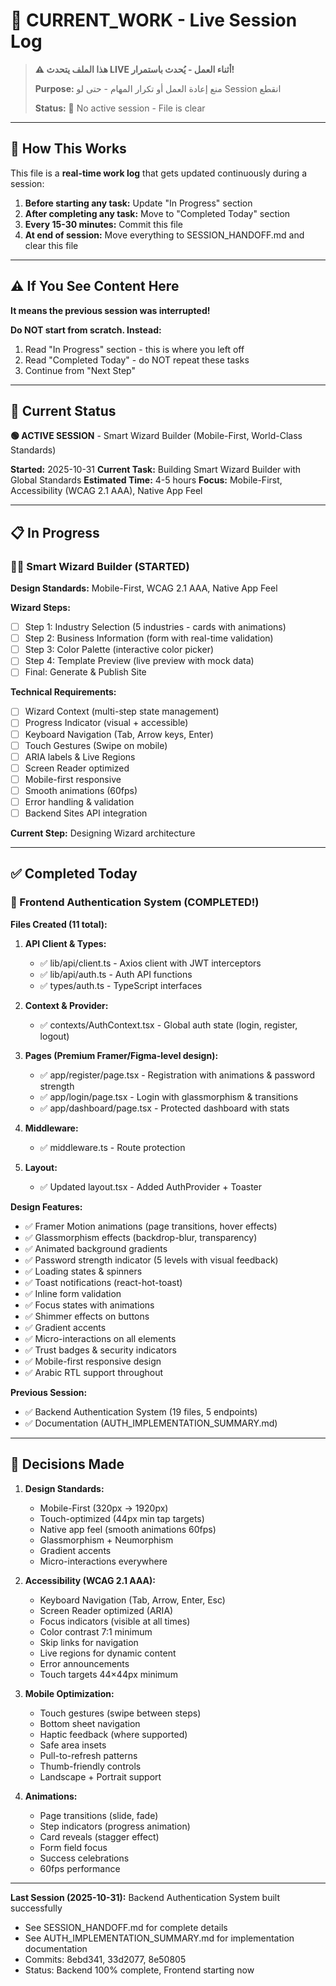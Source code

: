 # 🚧 CURRENT_WORK - Live Session Log

> **⚠️ هذا الملف يتحدث LIVE أثناء العمل - يُحدث باستمرار!**
>
> **Purpose:** منع إعادة العمل أو تكرار المهام - حتى لو Session انقطع
>
> **Status:** 🔴 No active session - File is clear

---

## 📝 How This Works

This file is a **real-time work log** that gets updated continuously during a session:

1. **Before starting any task:** Update "In Progress" section
2. **After completing any task:** Move to "Completed Today" section
3. **Every 15-30 minutes:** Commit this file
4. **At end of session:** Move everything to SESSION_HANDOFF.md and clear this file

---

## ⚠️ If You See Content Here

**It means the previous session was interrupted!**

**Do NOT start from scratch. Instead:**
1. Read "In Progress" section - this is where you left off
2. Read "Completed Today" - do NOT repeat these tasks
3. Continue from "Next Step"

---

## 🎯 Current Status

**🟢 ACTIVE SESSION** - Smart Wizard Builder (Mobile-First, World-Class Standards)

**Started:** 2025-10-31
**Current Task:** Building Smart Wizard Builder with Global Standards
**Estimated Time:** 4-5 hours
**Focus:** Mobile-First, Accessibility (WCAG 2.1 AAA), Native App Feel

---

## 📋 In Progress

### 🧙‍♂️ Smart Wizard Builder (STARTED)

**Design Standards:** Mobile-First, WCAG 2.1 AAA, Native App Feel

**Wizard Steps:**
- [ ] Step 1: Industry Selection (5 industries - cards with animations)
- [ ] Step 2: Business Information (form with real-time validation)
- [ ] Step 3: Color Palette (interactive color picker)
- [ ] Step 4: Template Preview (live preview with mock data)
- [ ] Final: Generate & Publish Site

**Technical Requirements:**
- [ ] Wizard Context (multi-step state management)
- [ ] Progress Indicator (visual + accessible)
- [ ] Keyboard Navigation (Tab, Arrow keys, Enter)
- [ ] Touch Gestures (Swipe on mobile)
- [ ] ARIA labels & Live Regions
- [ ] Screen Reader optimized
- [ ] Mobile-first responsive
- [ ] Smooth animations (60fps)
- [ ] Error handling & validation
- [ ] Backend Sites API integration

**Current Step:** Designing Wizard architecture

---

## ✅ Completed Today

### 🎨 Frontend Authentication System (COMPLETED!)

**Files Created (11 total):**

1. **API Client & Types:**
   - ✅ lib/api/client.ts - Axios client with JWT interceptors
   - ✅ lib/api/auth.ts - Auth API functions
   - ✅ types/auth.ts - TypeScript interfaces

2. **Context & Provider:**
   - ✅ contexts/AuthContext.tsx - Global auth state (login, register, logout)

3. **Pages (Premium Framer/Figma-level design):**
   - ✅ app/register/page.tsx - Registration with animations & password strength
   - ✅ app/login/page.tsx - Login with glassmorphism & transitions
   - ✅ app/dashboard/page.tsx - Protected dashboard with stats

4. **Middleware:**
   - ✅ middleware.ts - Route protection

5. **Layout:**
   - ✅ Updated layout.tsx - Added AuthProvider + Toaster

**Design Features:**
- ✅ Framer Motion animations (page transitions, hover effects)
- ✅ Glassmorphism effects (backdrop-blur, transparency)
- ✅ Animated background gradients
- ✅ Password strength indicator (5 levels with visual feedback)
- ✅ Loading states & spinners
- ✅ Toast notifications (react-hot-toast)
- ✅ Inline form validation
- ✅ Focus states with animations
- ✅ Shimmer effects on buttons
- ✅ Gradient accents
- ✅ Micro-interactions on all elements
- ✅ Trust badges & security indicators
- ✅ Mobile-first responsive design
- ✅ Arabic RTL support throughout

**Previous Session:**
- ✅ Backend Authentication System (19 files, 5 endpoints)
- ✅ Documentation (AUTH_IMPLEMENTATION_SUMMARY.md)

---

## 🧠 Decisions Made

1. **Design Standards:**
   - Mobile-First (320px → 1920px)
   - Touch-optimized (44px min tap targets)
   - Native app feel (smooth animations 60fps)
   - Glassmorphism + Neumorphism
   - Gradient accents
   - Micro-interactions everywhere

2. **Accessibility (WCAG 2.1 AAA):**
   - Keyboard Navigation (Tab, Arrow, Enter, Esc)
   - Screen Reader optimized (ARIA)
   - Focus indicators (visible at all times)
   - Color contrast 7:1 minimum
   - Skip links for navigation
   - Live regions for dynamic content
   - Error announcements
   - Touch targets 44×44px minimum

3. **Mobile Optimization:**
   - Touch gestures (swipe between steps)
   - Bottom sheet navigation
   - Haptic feedback (where supported)
   - Safe area insets
   - Pull-to-refresh patterns
   - Thumb-friendly controls
   - Landscape + Portrait support

4. **Animations:**
   - Page transitions (slide, fade)
   - Step indicators (progress animation)
   - Card reveals (stagger effect)
   - Form field focus
   - Success celebrations
   - 60fps performance

---

**Last Session (2025-10-31):** Backend Authentication System built successfully
- See SESSION_HANDOFF.md for complete details
- See AUTH_IMPLEMENTATION_SUMMARY.md for implementation documentation
- Commits: 8ebd341, 33d2077, 8e50805
- Status: Backend 100% complete, Frontend starting now
